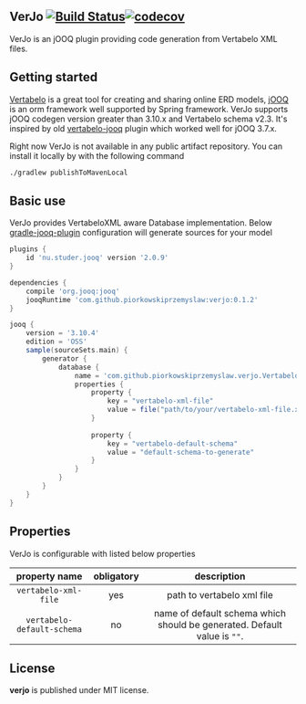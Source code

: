 ## VerJo [![Build Status](https://travis-ci.org/piorkowskiprzemyslaw/verjo.svg?branch=master)](https://travis-ci.org/piorkowskiprzemyslaw/verjo)[![codecov](https://codecov.io/gh/piorkowskiprzemyslaw/verjo/branch/master/graph/badge.svg)](https://codecov.io/gh/piorkowskiprzemyslaw/verjo)

VerJo is an jOOQ plugin providing code generation from Vertabelo XML files.

## Getting started

[Vertabelo](https://www.vertabelo.com) is a great tool for creating and sharing online ERD models, [jOOQ](https://www.jooq.org) is an orm framework well supported by Spring framework. VerJo supports jOOQ codegen version greater than 3.10.x and Vertabelo schema v2.3. It's inspired by old [vertabelo-jooq](https://github.com/Vertabelo/vertabelo-jooq) plugin which worked well for jOOQ 3.7.x. 

Right now VerJo is not available in any public artifact repository. You can install it locally by with the following command
```bash
./gradlew publishToMavenLocal
```

## Basic use
VerJo provides VertabeloXML aware Database implementation. Below [gradle-jooq-plugin](https://github.com/etiennestuder/gradle-jooq-plugin) configuration will generate sources for your model
```groovy
plugins {
    id 'nu.studer.jooq' version '2.0.9'
}

dependencies {
    compile 'org.jooq:jooq'
    jooqRuntime 'com.github.piorkowskiprzemyslaw:verjo:0.1.2'
}

jooq {
    version = '3.10.4'
    edition = 'OSS'
    sample(sourceSets.main) {
        generator {
            database {
                name = 'com.github.piorkowskiprzemyslaw.verjo.VertabeloDbDefinition'
                properties {
                    property {
                        key = "vertabelo-xml-file"
                        value = file("path/to/your/vertabelo-xml-file.xml")
                    }
                    
                    property {
                        key = "vertabelo-default-schema"
                        value = "default-schema-to-generate"
                    }
                }
            }
        }
    }
}
```

## Properties
VerJo is configurable with listed below properties

property name | obligatory | description
:---: | :---: | :---:
`vertabelo-xml-file` | yes | path to vertabelo xml file
`vertabelo-default-schema` | no | name of default schema which should be generated. Default value is `""`.

## License
**verjo** is published under MIT license.